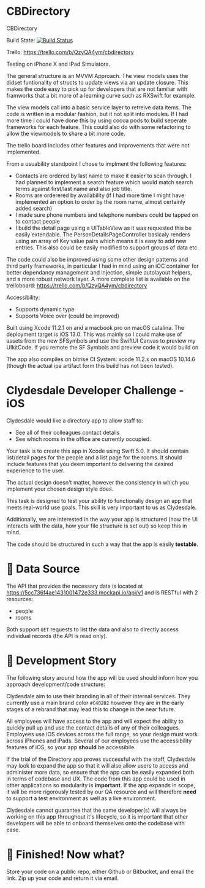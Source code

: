 # CBDirectory
CBDirectory

Build State:
[![Build Status](https://app.bitrise.io/app/78ba60ad3662f53d/status.svg?token=ub_XfGcSzjV83X_V50OB6g&branch=afterSubmission)](https://app.bitrise.io/app/78ba60ad3662f53d)

Trello: https://trello.com/b/QzyQA4ym/cbdirectory

Testing on iPhone X and iPad Simulators.

The general structure is an MVVM Approach. The view models uses the didset funtionality of structs to update views via an update closure. This makes the code easy to pick up for developers that are not familiar with framworks that a bit more of a learning curve such as RXSwift for example. 

The view models call into a basic service layer to retreive data items. The code is written in a modular fashion, but it not split into modules. If I had more time I could have done this by using cocoa pods to build seperate frameworks for each feature. This could also do with some refactoring to allow the viewmodels to share a bit more code.

The trello board includes other features and improvements that were not implemented.

From a usuability standpoint I chose to implment the following features:
* Contacts are ordered by last name to make it easier to scan through. I had planned to implement a search feature which would match search terms against first/last name and also job title.
* Rooms are  orderered by availability (if I had more time I might have implemented an option to order by the room name, almost certainly added search)
* I made sure phone numbers and telephone numbers could be tapped on to contact people
* I build the detail page using a UITableView as it was requested this be easily extendable. The PersonDetailsPageController basicaly renders using an array of Key value pairs which means it is easy to add new entries. This also could be easily modified to support groups of  data etc.

The code could also be improved using some other design patterns and third party frameworks, in particular I had in mind using an iOC container for better dependancy management and injection, simple autolayout helpers, and a more robust network layer. A more complete list is available on the trelloboard: https://trello.com/b/QzyQA4ym/cbdirectory

Accessibility:
* Supports dynamic type
* Supports Voice over (could be improved)


Built using Xcode 11.2.1 on and a macbook pro on macOS catalina. The deployment target is iOS 13.0. This was mainly so I could make use of assets from the new SFSymbols and use the SwiftUI Canvas to preview my UIkitCode. If you remote the SF Symbols and preview code it would build on 

The app also compiles on bitrise CI System: xcode 11.2.x on macOS 10.14.6 (though the actual ipa artifact form this build has not been tested).


# Clydesdale Developer Challenge - iOS
Clydesdale would like a directory app to allow staff to:
 * See all of their colleagues contact details
 * See which rooms in the office are currently occupied.

Your task is to create this app in Xcode using Swift 5.0. It should contain list/detail pages for the people and a list page for the rooms. It should include features that you deem important to delivering the desired experience to the user.

The actual design doesn't matter, however the consistency in which you implement your chosen design style does.

This task is designed to test your ability to functionally design an app that meets real-world use goals. This skill is very important to us as Clydesdale.

Additionally, we are interested in the way your app is structured (how the UI interacts with the data, how your file structure is set out) so keep this in mind.

The code should be structured in such a way that the app is easily **testable**. 

# 🔌 Data Source

The API that provides the necessary data is located at https://5cc736f4ae1431001472e333.mockapi.io/api/v1 and is RESTful with 2 resources:

- people 
- rooms

Both support `GET` requests to list the data and also to directly access individual records (the API is read only).

# 📖 Development Story

The following story around how the app will be used should inform how you approach development/code structure:

Clydesdale aim to use their branding in all of their internal services. They currently use a main brand color 
`#C40202` however they are in the early stages of a rebrand that may lead this to change in the near future.

All employees will have access to the app and will expect the ability to quickly pull up and use the contact details of any of their colleagues. Employees use iOS devices across the full range, so your design must work across iPhones and iPads. Several of our employees use the accessibility features of iOS, so your app **should** be accessibile. 

If the trial of the Directory app proves successful with the staff, Clydesdale may look to expand the app so that it will also allow users to access and administer more data, so ensure that the app can be easily expanded both in terms of codebase and UX.  The code from this app could be used in other applications so modularity is **important**. If the app expands in scope, it will be more rigorously tested by our QA resource and will therefore **need** to support a test environment as well as a live environment. 

Clydesdale cannot guarantee that the same developer(s) will always be working on this app throughout it's lifecycle, so it is important that other developers will be able to onboard themselves onto the codebase with ease.

# 🏁 Finished! Now what?

Store your code on a public repo, either Github or Bitbucket, and email the link.
Zip up your code and return it via email.

